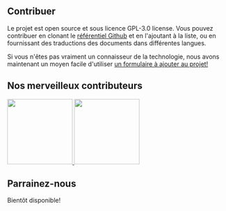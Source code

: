 ## Contribuer

Le projet est open source et sous licence GPL-3.0 license. Vous pouvez contribuer en clonant le [référentiel Github](https://github.com/CSumm/helpmepoc) et en l'ajoutant à la liste, ou en fournissant des traductions des documents dans différentes langues.



Si vous n'êtes pas vraiment un connaisseur de la technologie, nous avons maintenant un moyen facile d'utiliser <a href="https://gallant-ride-34b413.netlify.app/admin">un formulaire à ajouter au projet! </a>

## Nos merveilleux contributeurs

<a href="https://www.github.com/csumm"> <img width="150px" height="150px" src="/images/carlgithub.png"> </a>
<a href="https://github.com/calba5141114"> <img width="150px" height="150px" src="/images/carlosalba.jpeg"> </a>

## Parrainez-nous

Bientôt disponible!
